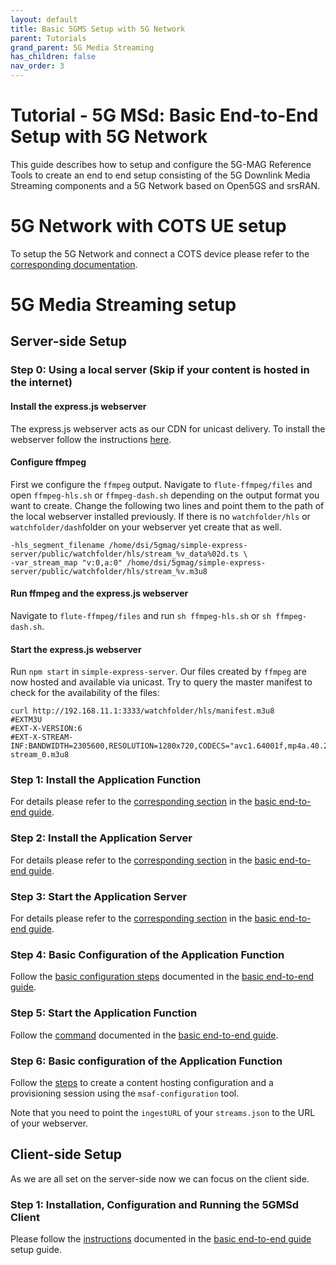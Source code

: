 ```yaml
---
layout: default
title: Basic 5GMS Setup with 5G Network
parent: Tutorials
grand_parent: 5G Media Streaming
has_children: false
nav_order: 3
---
```


# Tutorial - 5G MSd: Basic End-to-End Setup with 5G Network

This guide describes how to setup and configure the 5G-MAG Reference Tools to create an end to end setup consisting of
the 5G Downlink Media Streaming components and a 5G Network based on Open5GS and srsRAN.

# 5G Network with COTS UE setup

To setup the 5G Network and connect a COTS device please refer to
the [corresponding documentation](../../3gpp-ran-and-core-platforms/tutorials/5gnetwork.html).

# 5G Media Streaming setup

## Server-side Setup

### Step 0: Using a local server (Skip if your content is hosted in the internet)

#### Install the express.js webserver

The express.js webserver acts as our CDN for unicast delivery. To install the webserver follow the
instructions [here](https://github.com/5G-MAG/rt-common-shared/tree/main/simple-express-server).

#### Configure ffmpeg

First we configure the `ffmpeg` output. Navigate to `flute-ffmpeg/files` and open `ffmpeg-hls.sh` or `ffmpeg-dash.sh`
depending on the output format you want to create. Change the following
two lines and point them to the path of the local webserver installed previously. If there is no `watchfolder/hls` or
`watchfolder/dash`folder
on your webserver yet create that as well.

````
-hls_segment_filename /home/dsi/5gmag/simple-express-server/public/watchfolder/hls/stream_%v_data%02d.ts \
-var_stream_map "v:0,a:0" /home/dsi/5gmag/simple-express-server/public/watchfolder/hls/stream_%v.m3u8
````

#### Run ffmpeg and the express.js webserver

Navigate to `flute-ffmpeg/files` and run `sh ffmpeg-hls.sh` or `sh ffmpeg-dash.sh`.

#### Start the express.js webserver

Run `npm start` in `simple-express-server`. Our files created by `ffmpeg` are now hosted and available via unicast. Try
to query the master manifest to check for the availability of the files:

````
curl http://192.168.11.1:3333/watchfolder/hls/manifest.m3u8
#EXTM3U
#EXT-X-VERSION:6
#EXT-X-STREAM-INF:BANDWIDTH=2305600,RESOLUTION=1280x720,CODECS="avc1.64001f,mp4a.40.2"
stream_0.m3u8
````

### Step 1: Install the Application Function

For details please refer to the [corresponding section](end-to-end.html#1-installing-the-application-function) in
the [basic end-to-end guide](end-to-end.html).

### Step 2: Install the Application Server

For details please refer to the [corresponding section](end-to-end.html#2-installing-the-application-server) in
the [basic end-to-end guide](end-to-end.html).

### Step 3: Start the Application Server

For details please refer to the [corresponding section](end-to-end.html#3-running-the-application-server) in
the [basic end-to-end guide](end-to-end.html).

### Step 4: Basic Configuration of the Application Function

Follow the [basic configuration steps](end-to-end.html#configuration-of-the-af) documented in
the [basic end-to-end guide](end-to-end.html).

### Step 5: Start the Application Function

Follow the [command](end-to-end.html#starting-the-af) documented in the [basic end-to-end guide](end-to-end.html).

### Step 6: Basic configuration of the Application Function

Follow the [steps](end-to-end.html#creating-a-content-hosting-configuration) to create a content hosting configuration
and a provisioning session using the `msaf-configuration` tool.

Note that you need to point the `ingestURL` of your `streams.json` to the URL of your webserver.

## Client-side Setup

As we are all set on the server-side now we can focus on the client side.

### Step 1: Installation, Configuration and Running the 5GMSd Client

Please follow the [instructions](end-to-end.html#client-side-setup) documented in
the [basic end-to-end guide](end-to-end.html) setup guide.
